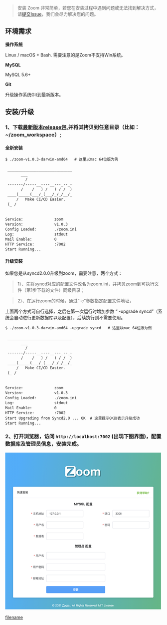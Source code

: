 > 安装 Zoom 非常简单，若您在安装过程中遇到问题或无法找到解决方式，请[提交Issue](https://github.com/zoom-ci/zoom-ci/issues)，我们会尽力解决您的问题。

## 环境需求

**操作系统**

Linux / macOS + Bash. 需要注意的是Zoom不支持Win系统。

**MySQL**

MySQL 5.6+

**Git**

升级操作系统Git到最新版本。

## 安装/升级

### 1、下载[最新版本release包](https://github.com/zoom-ci/zoom-ci/releases),并将其拷贝到任意目录（比如：~/zoom_workspace）;

#### 全新安装
```shell
$ ./zoom-v1.0.3-darwin-amd64   # 这里以mac 64位版为例 

 _____________________________
       ___                    
         /                    
 -------/-----__----__---_--_-
       /    /   ) /   ) / /  )
 ____(_____(___/_(___/_/_/__/_
     /   Make CI/CD Easier.  
 (_ /                         


Service:              zoom
Version:              v1.0.3
Config Loaded:        ./zoom.ini
Log:                  stdout
Mail Enable:          0
HTTP Service:         :7002
Start Running...
```

#### 升级安装
如果您是从syncd2.0.0升级到zoom，需要注意，两个方式：

> 1）、先将syncd对应的配置文件改名为zoom.ini，并拷贝zoom到可执行文件（第1步下载的文件）同级目录；

> 2）、在运行zoom的时候，通过“-c”参数指定配置文件地址，

上面两个方式可自行选择，之后在第一次运行时增加参数 “ -upgrade syncd”（系统会自动进行更新数据库以及配置），后续执行则不需要使用。
```shell
$ ./zoom-v1.0.3-darwin-amd64 -upgrade syncd   # 这里以mac 64位版为例 

 _____________________________
       ___                    
         /                    
 -------/-----__----__---_--_-
       /    /   ) /   ) / /  )
 ____(_____(___/_(___/_/_/__/_
     /   Make CI/CD Easier.  
 (_ /                         


Service:              zoom
Version:              v1.0.3
Config Loaded:        ./zoom.ini
Log:                  stdout
Mail Enable:          0
HTTP Service:         :7002
Start Upgrading from Syncd2.0 ... OK  # 这里提示OK则表示升级成功
Start Running...
```

### 2、打开浏览器，访问 `http://localhost:7002` (出现下图界面)，配置数据库及管理员信息，安装完成。

![](assets/img/zoom-install.png ':size=400')

[filename](include/footer.md ':include')